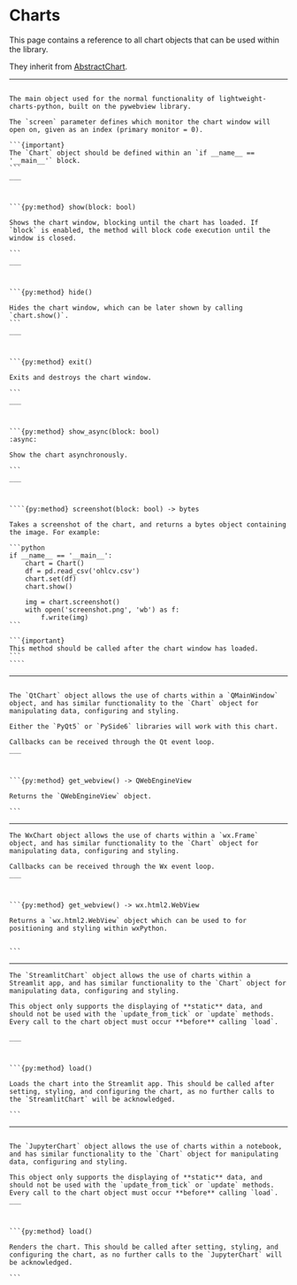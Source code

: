 # Charts

This page contains a reference to all chart objects that can be used within the library.

They inherit from [AbstractChart](#AbstractChart).

___

`````{py:class} Chart(width: int, height: int, x: int, y: int, screen: int, on_top: bool, maximize: bool, debug: bool, toolbox: bool, inner_width: float, inner_height: float, scale_candles_only: bool)

The main object used for the normal functionality of lightweight-charts-python, built on the pywebview library.

The `screen` parameter defines which monitor the chart window will open on, given as an index (primary monitor = 0).

```{important}
The `Chart` object should be defined within an `if __name__ == '__main__'` block.
```
___



```{py:method} show(block: bool)

Shows the chart window, blocking until the chart has loaded. If `block` is enabled, the method will block code execution until the window is closed.

```
___



```{py:method} hide()

Hides the chart window, which can be later shown by calling `chart.show()`.
```
___



```{py:method} exit()

Exits and destroys the chart window.

```
___



```{py:method} show_async(block: bool)
:async:

Show the chart asynchronously.

```
___



````{py:method} screenshot(block: bool) -> bytes

Takes a screenshot of the chart, and returns a bytes object containing the image. For example:

```python
if __name__ == '__main__':
    chart = Chart()
    df = pd.read_csv('ohlcv.csv')
    chart.set(df)
    chart.show()
    
    img = chart.screenshot()
    with open('screenshot.png', 'wb') as f:
        f.write(img)
```

```{important}
This method should be called after the chart window has loaded.
```
````

`````
___



````{py:class} QtChart(widget: QWidget)

The `QtChart` object allows the use of charts within a `QMainWindow` object, and has similar functionality to the `Chart` object for manipulating data, configuring and styling.

Either the `PyQt5` or `PySide6` libraries will work with this chart.

Callbacks can be received through the Qt event loop.
___



```{py:method} get_webview() -> QWebEngineView

Returns the `QWebEngineView` object.

```
````
___



````{py:class} WxChart(parent: WxPanel)
The WxChart object allows the use of charts within a `wx.Frame` object, and has similar functionality to the `Chart` object for manipulating data, configuring and styling.

Callbacks can be received through the Wx event loop.
___



```{py:method} get_webview() -> wx.html2.WebView

Returns a `wx.html2.WebView` object which can be used to for positioning and styling within wxPython.


```
````
___



````{py:class} StreamlitChart
The `StreamlitChart` object allows the use of charts within a Streamlit app, and has similar functionality to the `Chart` object for manipulating data, configuring and styling.

This object only supports the displaying of **static** data, and should not be used with the `update_from_tick` or `update` methods. Every call to the chart object must occur **before** calling `load`.

___



```{py:method} load()

Loads the chart into the Streamlit app. This should be called after setting, styling, and configuring the chart, as no further calls to the `StreamlitChart` will be acknowledged.

```
````
___



````{py:class} JupyterChart

The `JupyterChart` object allows the use of charts within a notebook, and has similar functionality to the `Chart` object for manipulating data, configuring and styling.

This object only supports the displaying of **static** data, and should not be used with the `update_from_tick` or `update` methods. Every call to the chart object must occur **before** calling `load`.
___



```{py:method} load()

Renders the chart. This should be called after setting, styling, and configuring the chart, as no further calls to the `JupyterChart` will be acknowledged. 

```
````
